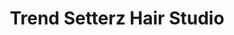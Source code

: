 ---
title: "Trend Setterz Hair Studio"
url: /glen-burnie/trend-setterz-hair-studio/
shop: Friseur
---